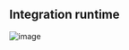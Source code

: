 ## Integration runtime

![image](https://github.com/user-attachments/assets/bbffa99a-f913-4670-a28e-4d000dd759ba)
